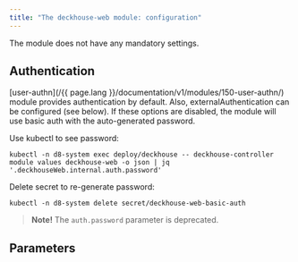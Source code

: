 ```yaml
---
title: "The deckhouse-web module: configuration"
---
```


The module does not have any mandatory settings.

## Authentication

[user-authn](/{{ page.lang }}/documentation/v1/modules/150-user-authn/) module provides authentication by default. Also, externalAuthentication can be configured (see below).
If these options are disabled, the module will use basic auth with the auto-generated password.

Use kubectl to see password:

```shell
kubectl -n d8-system exec deploy/deckhouse -- deckhouse-controller module values deckhouse-web -o json | jq '.deckhouseWeb.internal.auth.password'
```

Delete secret to re-generate password:

```shell
kubectl -n d8-system delete secret/deckhouse-web-basic-auth
```

> **Note!** The `auth.password` parameter is deprecated.

## Parameters

<!-- SCHEMA -->
